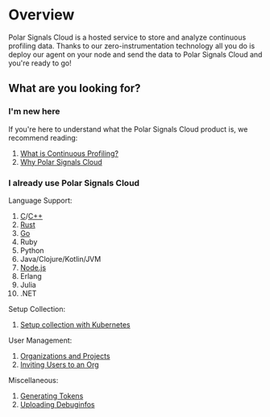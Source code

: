 # Overview

Polar Signals Cloud is a hosted service to store and analyze continuous profiling data. 
Thanks to our zero-instrumentation technology all you do is deploy our agent on your node and send the data to Polar Signals Cloud and you're ready to go!

## What are you looking for?

### I'm new here

If you're here to understand what the Polar Signals Cloud product is, we recommend reading:

1. [What is Continuous Profiling?](what-is-continuous-profiling)
2. [Why Polar Signals Cloud](why-polar-signals)

### I already use Polar Signals Cloud

Language Support:

1. [C](c)/[C++](cpp)
1. [Rust](rust)
1. [Go](go)
1. Ruby
1. Python
1. Java/Clojure/Kotlin/JVM
1. [Node.js](nodejs)
1. Erlang
1. Julia
1. .NET

Setup Collection:

1. [Setup collection with Kubernetes](setup-collection-kubernetes)

User Management:

1. [Organizations and Projects](organizations-and-projects)
2. [Inviting Users to an Org](invite-users)

Miscellaneous:

1. [Generating Tokens](generating-tokens)
2. [Uploading Debuginfos](uploading-debuginfos)
